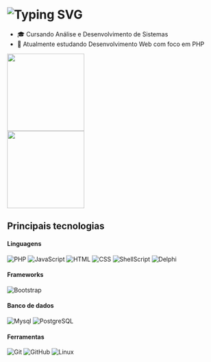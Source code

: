 # ![Typing SVG](https://readme-typing-svg.demolab.com/?font=Indie+Flower&size=24&pause=1000&color=ffa500&background=FFFFFF00&vCenter=true&width=700&height=34&lines=🍂+Olá.+Eu+sou+Kelvin+Hey,+Desenvolveder+back-end)
 
- 🎓 Cursando Análise e Desenvolvimento de Sistemas <br>
- 🔭 Atualmente estudando Desenvolvimento Web com foco em PHP <br>

<div> 
  <img height="180em" src="https://github-readme-stats.vercel.app/api?username=kelvin-hey&show_icons=true&theme=darcula&count_private=true" style"max-width: 100%;" /> <br>
  <img height="180em" src="https://github-readme-stats.vercel.app/api/top-langs/?username=kelvin-hey&theme=darcula" style"max-width: 100%;" />
 </a>
</div>

## Principais tecnologias

#### Linguagens

![PHP](https://img.shields.io/badge/-PHP-222222?style=flat&logo=php)
![JavaScript](https://img.shields.io/badge/-JavaScript-222222?style=flat&logo=javascript)
![HTML](https://img.shields.io/badge/-HTML-222222?style=flat&logo=html5)
![CSS](https://img.shields.io/badge/-CSS-222222?style=flat&logo=css3)
![ShellScript](https://img.shields.io/badge/-Shell%20Script-222222?style=flat&logo=gnu-bash)
![Delphi](https://img.shields.io/badge/-Delphi-222222?style=flat&logo=delphi)

#### Frameworks

![Bootstrap](https://img.shields.io/badge/-Bootstrap-222222?style=flat&logo=Bootstrap)

#### Banco de dados

![Mysql](https://img.shields.io/badge/-MySQL-222222?style=flat&logo=mysql)
![PostgreSQL](https://img.shields.io/badge/-PostgreSQL-222222?style=flat&logo=postgresql)

#### Ferramentas

![Git](https://img.shields.io/badge/-Git-222222?style=flat&logo=git&logoColor=F05032)
![GitHub](https://img.shields.io/badge/-GitHub-222222?style=flat&logo=github&logoColor=181717)
![Linux](https://img.shields.io/badge/-Linux-222222?style=flat&logo=linux&logoColor=FCC624)
